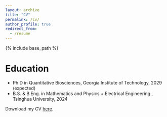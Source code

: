 ```yaml
---
layout: archive
title: "CV"
permalink: /cv/
author_profile: true
redirect_from:
  - /resume
---
```


{% include base_path %}

Education
======
* Ph.D in Quantitative Biosciences, Georgia Institute of Technology, 2029 (expected)
* B.S. & B.Eng. in Mathematics and Physics + Electrical Engineering , Tsinghua University, 2024

Download my CV [here](/CV/CV_Jun_Yang.pdf).
  
